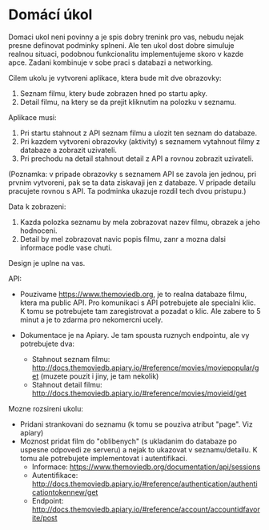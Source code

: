 # Domácí úkol

Domaci ukol neni povinny a je spis dobry trenink pro vas, nebudu nejak presne definovat podminky splneni. Ale ten ukol dost dobre simuluje realnou situaci, podobnou funkcionalitu implementujeme skoro v kazde apce. Zadani kombinuje v sobe praci s databazi a networking.

Cilem ukolu je vytvoreni aplikace, ktera bude mit dve obrazovky:

1. Seznam filmu, ktery bude zobrazen hned po startu apky.
2. Detail filmu, na ktery se da prejit kliknutim na polozku v seznamu.

Aplikace musi:

1. Pri startu stahnout z API seznam filmu a ulozit ten seznam do databaze. 
2. Pri kazdem vytvoreni obrazovky (aktivity) s seznamem vytahnout filmy z databaze a zobrazit uzivateli.
3. Pri prechodu na detail stahnout detail z API a rovnou zobrazit uzivateli.

(Poznamka: v pripade obrazovky s seznamem API se zavola jen jednou, pri prvnim vytvoreni, pak se ta data ziskavaji jen z databaze. V pripade detailu pracujete rovnou s API. Ta podminka ukazuje rozdil tech dvou pristupu.)

Data k zobrazeni:

1. Kazda polozka seznamu by mela zobrazovat nazev filmu, obrazek a jeho hodnoceni.
2. Detail by mel zobrazovat navic popis filmu, zanr a mozna dalsi informace podle vase chuti.

Design je uplne na vas.

API:

+ Pouzivame https://www.themoviedb.org, je to realna databaze filmu, ktera ma public API. Pro komunikaci s API potrebujete ale specialni klic. K tomu se potrebujete tam zaregistrovat a pozadat o klic. Ale zabere to 5 minut a je to zdarma pro nekomercni ucely.

+ Dokumentace je na Apiary. Je tam spousta ruznych endpointu, ale vy potrebujete dva:
  + Stahnout seznam filmu: http://docs.themoviedb.apiary.io/#reference/movies/moviepopular/get (muzete pouzit i jiny, je tam nekolik)
  + Stahnout detail filmu: http://docs.themoviedb.apiary.io/#reference/movies/movieid/get
  
Mozne rozsireni ukolu:
+ Pridani strankovani do seznamu (k tomu se pouziva atribut "page". Viz apiary)
+ Moznost pridat film do "oblibenych" (s ukladanim do databaze po uspesne odpovedi ze serveru) a nejak to ukazovat v seznamu/detailu. K tomu ale potrebujete implementovat i autentifikaci.
  + Informace: https://www.themoviedb.org/documentation/api/sessions
  + Autentifikace: http://docs.themoviedb.apiary.io/#reference/authentication/authenticationtokennew/get
  + Endpoint: http://docs.themoviedb.apiary.io/#reference/account/accountidfavorite/post
